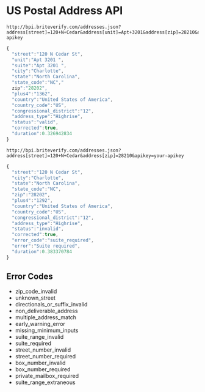 US Postal Address API
=====================

```text
http://bpi.briteverify.com/addresses.json?address[street]=120+N+Cedar&address[unit]=Apt+3201&address[zip]=28210&apikey=your-apikey
```

```JavaScript
{
  "street":"120 N Cedar St",
  "unit":"Apt 3201 ",
  "suite":"Apt 3201 ",
  "city":"Charlotte",
  "state":"North Carolina",
  "state_code":"NC","
  zip":"28202",
  "plus4":"1362",
  "country":"United States of America",
  "country_code":"US",
  "congressional_district":"12",
  "address_type":"Highrise",
  "status":"valid",
  "corrected":true,
  "duration":0.326942834
}
```

```text
http://bpi.briteverify.com/addresses.json?address[street]=120+N+Cedar&address[zip]=28210&apikey=your-apikey
```

```JavaScript
{
  "street":"120 N Cedar St",
  "city":"Charlotte",
  "state":"North Carolina",
  "state_code":"NC",
  "zip":"28202",
  "plus4":"1292",
  "country":"United States of America",
  "country_code":"US",
  "congressional_district":"12",
  "address_type":"Highrise",
  "status":"invalid",
  "corrected":true,
  "error_code":"suite_required",
  "error":"Suite required",
  "duration":0.383370784
}
```

Error Codes
-----------

* zip_code_invalid
* unknown_street
* directionals_or_suffix_invalid
* non_deliverable_address
* multiple_address_match
* early_warning_error
* missing_minimum_inputs
* suite_range_invalid
* suite_required
* street_number_invalid
* street_number_required
* box_number_invalid
* box_number_required
* private_mailbox_required
* suite_range_extraneous
